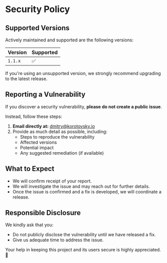 # Security Policy

## Supported Versions

Actively maintained and supported are the following versions:

| Version   | Supported          |
|-----------|--------------------|
| `1.1.x`   | ✅                 |

If you're using an unsupported version, we strongly recommend upgrading to the latest release.

## Reporting a Vulnerability

If you discover a security vulnerability, **please do not create a public issue**.

Instead, follow these steps:

1. **Email directly at:** [dmitry@korotovsky.io](mailto:dmitry@korotovsky.io)
2. Provide as much detail as possible, including:
   - Steps to reproduce the vulnerability
   - Affected versions
   - Potential impact
   - Any suggested remediation (if available)

## What to Expect

- We will confirm receipt of your report.
- We will investigate the issue and may reach out for further details.
- Once the issue is confirmed and a fix is developed, we will coordinate a release.

## Responsible Disclosure

We kindly ask that you:
- Do not publicly disclose the vulnerability until we have released a fix.
- Give us adequate time to address the issue.

Your help in keeping this project and its users secure is highly appreciated. 💙
